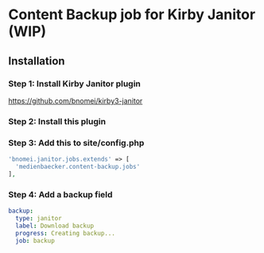# Content Backup job for Kirby Janitor (WIP)

## Installation

### Step 1: Install Kirby Janitor plugin

https://github.com/bnomei/kirby3-janitor

### Step 2: Install this plugin

### Step 3: Add this to site/config.php

```php
'bnomei.janitor.jobs.extends' => [
  'medienbaecker.content-backup.jobs'
],
```

### Step 4: Add a backup field

```yml
backup:
  type: janitor
  label: Download backup
  progress: Creating backup...
  job: backup
```
